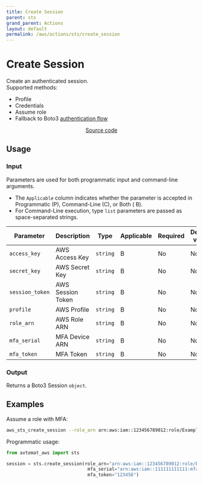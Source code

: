 ```yaml
---
title: Create Session
parent: sts
grand_parent: Actions
layout: default
permalink: /aws/actions/sts/create_session
---
```


# Create Session

Create an authenticated session.<br/>
Supported methods:

- Profile
- Credentials
- Assume role
- Fallback to
  Boto3 [authentication flow](https://boto3.amazonaws.com/v1/documentation/api/latest/guide/credentials.html)

<p align="center">
   <a href="https://github.com/avtomat-hub/avtomat-aws/tree/main/avtomat_aws/sts/create_session.py">Source code</a>
</p>

## Usage

### Input

Parameters are used for both programmatic input and command-line arguments.<br/>

- The `Applicable` column indicates whether the parameter is accepted in Programmatic (P), Command-Line (C), or Both (
  B).<br/>
- For Command-Line execution, type `list` parameters are passed as space-separated strings.

| Parameter       | Description          | Type     | Applicable | Required | Default value   |
|-----------------|----------------------|----------|------------|----------|-----------------|
| `access_key`    | AWS Access Key       | `string` | B          | No       | None            |
| `secret_key`    | AWS Secret Key       | `string` | B          | No       | None            |
| `session_token` | AWS Session Token    | `string` | B          | No       | None            |
| `profile`       | AWS Profile          | `string` | B          | No       | None            |
| `role_arn`      | AWS Role ARN         | `string` | B          | No       | None            |
| `mfa_serial`    | MFA Device ARN       | `string` | B          | No       | None            |
| `mfa_token`     | MFA Token            | `string` | B          | No       | None            |

### Output

Returns a Boto3 Session `object`.

## Examples

Assume a role with MFA:

```bash
aws_sts_create_session --role_arn arn:aws:iam::123456789012:role/ExampleRole --mfa_serial arn:aws:iam::111111111111:mfa/Example --mfa_token 123456
```

Programmatic usage:

```python
from avtomat_aws import sts

session = sts.create_session(role_arn="arn:aws:iam::123456789012:role/ExampleRole",
                              mfa_serial="arn:aws:iam::111111111111:mfa/Example",
                              mfa_token="123456")
```